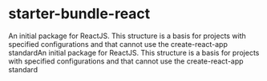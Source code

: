 # starter-bundle-react
An initial package for ReactJS. This structure is a basis for projects with specified configurations and that cannot use the create-react-app standardAn initial package for ReactJS. This structure is a basis for projects with specified configurations and that cannot use the create-react-app standard
